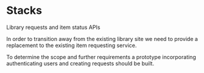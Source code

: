 # Stacks

Library requests and item status APIs

In order to transition away from the existing library site we need to provide a replacement to the existing item requesting service.

To determine the scope and further requirements a prototype incorporating authenticating users and creating requests should be built.
